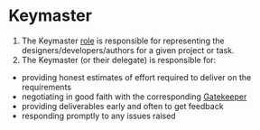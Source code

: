 # Keymaster

1. The Keymaster [role](../Roles) is responsible for representing the designers/developers/authors for a given project or task.
1. The Keymaster (or their delegate) is responsible for:
* providing honest estimates of effort required to deliver on the requirements
* negotiating in good faith with the corresponding [Gatekeeper](../Roles/Gatekeeper)
* providing deliverables early and often to get feedback
* responding promptly to any issues raised
